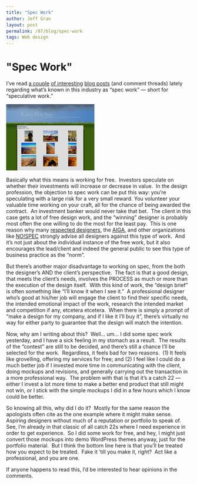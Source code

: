 ```yaml
---
title: "Spec Work"
author: Jeff Gran
layout: post
permalink: /87/blog/spec-work
tags: Web design
---
```

# "Spec Work"

I’ve read [a couple][1] [of interesting][2] [blog posts][3] (and comment threads) lately regarding what’s known in this industry as “spec work” — short for “speculative work.”

 [1]: http://www.nikibrown.com/designoblog/2009/04/16/spec-you-why-designers-should-never-work-for-free/ "Spec You"
 [2]: http://adii.co.za/2009/04/i-rock-your-spec-work-boat/ "I rock your spec work boat"
 [3]: http://www.zeldman.com/daily/0104h.shtml

![Rainy Day Inn Mockup][4]

Basically what this means is working for free.  Investors speculate on whether their investments will increase or decrease in value.  In the design profession, the objection to spec work can be put this way: you’re speculating with a large risk for a very small reward. You volunteer your valuable time working on your craft, all for the chance of being awarded the contract.  An investment banker would never take that bet.  The client in this case gets a lot of free design work, and the “winning” designer is probably most often the one willing to do the most for the least pay.  This is one reason why many [respected designers][5], the [AIGA][6], and other organizations like [NO!SPEC][7] strongly advise all designers against this type of work.  And it’s not just about the individual instance of the free work, but it also encourages the lead/client and indeed the general public to see this type of business practice as the “norm”.

 [4]: /img/rdi_mockup.jpg "Rainy Day Inn Mockup"
 [5]: http://www.davidairey.com/spec-work-in-graphic-design/ "Spec work in graphic design"
 [6]: http://www.aiga.org/content.cfm/position-spec-work "AIGA Position on spec work"
 [7]: http://www.no-spec.com/ "NO!SPEC"

But there’s another major disadvantage to working on spec, from the both the designer’s AND the client’s perspective.  The fact is that a good design, that meets the client’s needs, involves the PROCESS as much or more than the execution of the design itself.  With this kind of work, the “design brief” is often something like “I’ll know it when I see it.”  A professional designer who’s good at his/her job will engage the client to find their specific needs, the intended emotional impact of the work, research the intended market and competition if any, etcetera etcetera.  When there is simply a prompt of “make a design for my company, and if I like it I’ll buy it”, there’s virtually no way for either party to guarantee that the design will match the intention.

Now, why am I writing about this?  Well… um… I did some spec work yesterday, and I have a sick feeling in my stomach as a result.  The results of the “contest” are still to be decided, and there’s still a chance I’ll be selected for the work.  Regardless, it feels bad for two reasons.  (1) It feels like grovelling, offering my services for free; and (2) I feel like I could do a much better job if I invested more time in communicating with the client, doing mockups and revisions, and generally carrying out the transaction in a more professional way.  The problem with that is that it’s a catch 22 — either I invest a lot more time to make a better end product that still might not win, or I stick with the simple mockups I did in a few hours which I know could be better.

So knowing all this, why did I do it?  Mostly for the same reason the apologists often cite as the one example where it might make sense.  Aspiring designers without much of a reputation or portfolio to speak of.  See, I’m already in that classic of all catch 22s where I need experience in order to get experience.  So I did some work for free, and hey, I might just convert those mockups into demo WordPress themes anyway, just for the portfolio material.  But I think the bottom line here is that you’ll be treated how you expect to be treated.  Fake it ’till you make it, right?  Act like a professional, and you are one.

If anyone happens to read this, I’d be interested to hear opinions in the comments.
